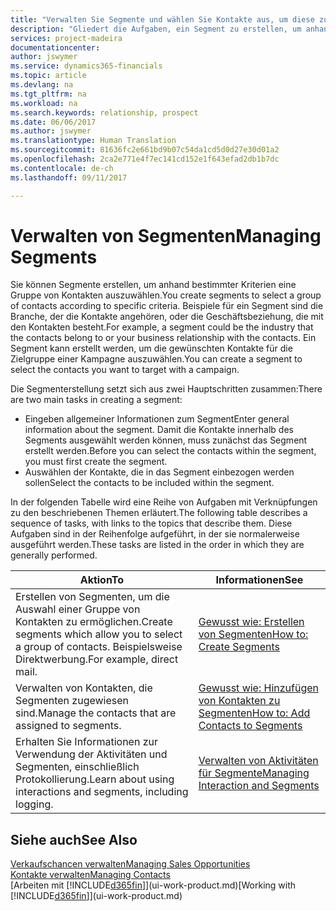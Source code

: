 ```yaml
---
title: "Verwalten Sie Segmente und wählen Sie Kontakte aus, um diese zu berücksichtigen| Microsoft Docs"
description: "Gliedert die Aufgaben, ein Segment zu erstellen, um anhand bestimmter Kriterien eine Gruppe von Kontakten auszuwählen, zum Beispiel Kontakte in einer Branche, die Sie anvisieren möchten."
services: project-madeira
documentationcenter: 
author: jswymer
ms.service: dynamics365-financials
ms.topic: article
ms.devlang: na
ms.tgt_pltfrm: na
ms.workload: na
ms.search.keywords: relationship, prospect
ms.date: 06/06/2017
ms.author: jswymer
ms.translationtype: Human Translation
ms.sourcegitcommit: 81636fc2e661bd9b07c54da1cd5d0d27e30d01a2
ms.openlocfilehash: 2ca2e771e4f7ec141cd152e1f643efad2db1b7dc
ms.contentlocale: de-ch
ms.lasthandoff: 09/11/2017

---
```

# <a name="managing-segments"></a><span data-ttu-id="ffc5b-103">Verwalten von Segmenten</span><span class="sxs-lookup"><span data-stu-id="ffc5b-103">Managing Segments</span></span>
<span data-ttu-id="ffc5b-104">Sie können Segmente erstellen, um anhand bestimmter Kriterien eine Gruppe von Kontakten auszuwählen.</span><span class="sxs-lookup"><span data-stu-id="ffc5b-104">You create segments to select a group of contacts according to specific criteria.</span></span> <span data-ttu-id="ffc5b-105">Beispiele für ein Segment sind die Branche, der die Kontakte angehören, oder die Geschäftsbeziehung, die mit den Kontakten besteht.</span><span class="sxs-lookup"><span data-stu-id="ffc5b-105">For example, a segment could be the industry that the contacts belong to or your business relationship with the contacts.</span></span> <span data-ttu-id="ffc5b-106">Ein Segment kann erstellt werden, um die gewünschten Kontakte für die Zielgruppe einer Kampagne auszuwählen.</span><span class="sxs-lookup"><span data-stu-id="ffc5b-106">You can create a segment to select the contacts you want to target with a campaign.</span></span>

<span data-ttu-id="ffc5b-107">Die Segmenterstellung setzt sich aus zwei Hauptschritten zusammen:</span><span class="sxs-lookup"><span data-stu-id="ffc5b-107">There are two main tasks in creating a segment:</span></span>

* <span data-ttu-id="ffc5b-108">Eingeben allgemeiner Informationen zum Segment</span><span class="sxs-lookup"><span data-stu-id="ffc5b-108">Enter general information about the segment.</span></span> <span data-ttu-id="ffc5b-109">Damit die Kontakte innerhalb des Segments ausgewählt werden können, muss zunächst das Segment erstellt werden.</span><span class="sxs-lookup"><span data-stu-id="ffc5b-109">Before you can select the contacts within the segment, you must first create the segment.</span></span>
* <span data-ttu-id="ffc5b-110">Auswählen der Kontakte, die in das Segment einbezogen werden sollen</span><span class="sxs-lookup"><span data-stu-id="ffc5b-110">Select the contacts to be included within the segment.</span></span>

<span data-ttu-id="ffc5b-111">In der folgenden Tabelle wird eine Reihe von Aufgaben mit Verknüpfungen zu den beschriebenen Themen erläutert.</span><span class="sxs-lookup"><span data-stu-id="ffc5b-111">The following table describes a sequence of tasks, with links to the topics that describe them.</span></span> <span data-ttu-id="ffc5b-112">Diese Aufgaben sind in der Reihenfolge aufgeführt, in der sie normalerweise ausgeführt werden.</span><span class="sxs-lookup"><span data-stu-id="ffc5b-112">These tasks are listed in the order in which they are generally performed.</span></span>

| <span data-ttu-id="ffc5b-113">Aktion</span><span class="sxs-lookup"><span data-stu-id="ffc5b-113">To</span></span> | <span data-ttu-id="ffc5b-114">Informationen</span><span class="sxs-lookup"><span data-stu-id="ffc5b-114">See</span></span> |
| --- | --- |
| <span data-ttu-id="ffc5b-115">Erstellen von Segmenten, um die Auswahl einer Gruppe von Kontakten zu ermöglichen.</span><span class="sxs-lookup"><span data-stu-id="ffc5b-115">Create segments which allow you to select a group of contacts.</span></span> <span data-ttu-id="ffc5b-116">Beispielsweise Direktwerbung.</span><span class="sxs-lookup"><span data-stu-id="ffc5b-116">For example, direct mail.</span></span> |[<span data-ttu-id="ffc5b-117">Gewusst wie: Erstellen von Segmenten</span><span class="sxs-lookup"><span data-stu-id="ffc5b-117">How to: Create Segments</span></span>](marketing-how-create-segment.md) |
| <span data-ttu-id="ffc5b-118">Verwalten von Kontakten, die Segmenten zugewiesen sind.</span><span class="sxs-lookup"><span data-stu-id="ffc5b-118">Manage the contacts that are assigned to segments.</span></span> |[<span data-ttu-id="ffc5b-119">Gewusst wie: Hinzufügen von Kontakten zu Segmenten</span><span class="sxs-lookup"><span data-stu-id="ffc5b-119">How to: Add Contacts to Segments</span></span>](marketing-add-contact-segment.md) |
| <span data-ttu-id="ffc5b-120">Erhalten Sie Informationen zur Verwendung der Aktivitäten und Segmenten, einschließlich Protokollierung.</span><span class="sxs-lookup"><span data-stu-id="ffc5b-120">Learn about using interactions and segments, including logging.</span></span> |[<span data-ttu-id="ffc5b-121">Verwalten von Aktivitäten für Segmente</span><span class="sxs-lookup"><span data-stu-id="ffc5b-121">Managing Interaction and Segments</span></span>](marketing-interaction-segments.md) |

## <a name="see-also"></a><span data-ttu-id="ffc5b-122">Siehe auch</span><span class="sxs-lookup"><span data-stu-id="ffc5b-122">See Also</span></span>
[<span data-ttu-id="ffc5b-123">Verkaufschancen verwalten</span><span class="sxs-lookup"><span data-stu-id="ffc5b-123">Managing Sales Opportunities</span></span>](marketing-manage-sales-opportunities.md)  
[<span data-ttu-id="ffc5b-124">Kontakte verwalten</span><span class="sxs-lookup"><span data-stu-id="ffc5b-124">Managing Contacts</span></span>](marketing-contacts.md)  
<span data-ttu-id="ffc5b-125">[Arbeiten mit [!INCLUDE[d365fin](includes/d365fin_md.md)]](ui-work-product.md)</span><span class="sxs-lookup"><span data-stu-id="ffc5b-125">[Working with [!INCLUDE[d365fin](includes/d365fin_md.md)]](ui-work-product.md)</span></span>

